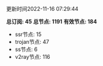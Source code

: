 更新时间2022-11-16 07:29:44

**总订阅: 45**
**总节点: 1191**
**有效节点: 184**
- ssr节点: 15
- trojan节点: 47
- ss节点: 6
- v2ray节点: 116
